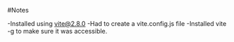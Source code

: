 #Notes

-Installed using vite@2.8.0 
-Had to create a vite.config.js file
-Installed vite -g to make sure it was accessible. 